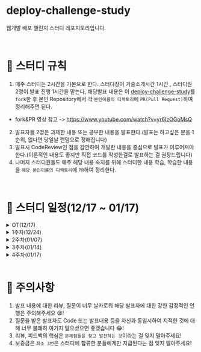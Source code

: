 # deploy-challenge-study
웹개발 배포 챌린지 스터디 레포지토리입니다.

<br>

# 📢 스터디 규칙
1. 매주 스터디는 2시간을 기본으로 한다. 스터디장이 기술소개시간 1시간 , 스터디원 2명이 발표 진행 1시간을 맡는다, 해당발표 내용은 이 [deploy-challenge-study](https://github.com/mooh2jj/deploy-challenge-study)를 `fork`한 후 본인 Repository에서 각 `본인이름의 디렉토리`에 `PR(Pull Request)`하여 정리해주면 된다.
  * fork&PR 영상 참고 -> https://www.youtube.com/watch?v=yr6IzOGoMsQ

2. 발표자들 2명은 과제한 내용 또는 공부한 내용을 발표한다.(발표는 하고싶은 분을 1순위, 없다면 당일날 랜덤으로 정해집니다)
3. 발표시 CodeReview인 점을 감안하여 개발한 내용을 중심으로 발표가 이루어져야 한다.(이론적인 내용도 좋지만 직접 코드를 작성한걸로 발표하는 걸 권장드립니다)
4. 나머지 스터디원들도 매주 해당 내용 숙지를 위해 스터디한 내용 학습, 학습한 내용을 `해당 본인이름의 디렉토리`에 `PR`하여 정리한다. 


<br>

# 📅 스터디 일정(12/17 ~ 01/17)

<details>
<summary>OT(12/17)</summary>
<div markdown="1">

* 자기소개 시간
* 스터디 취지, 방향, 구성 방식 설명
* 과제 
``` 
1) 사용 툴 설치및 이해하기 
 * IntelliJ(얼티메이트 버전 추천-플러그인 사용 가능)
 * MySQL, DB 접속 HediSQL 
 * e2e 테스트용 postman
 * git/github

2) 해당 레포지토리 fork & PR 해보기 
 
3) SpringBoot, JPA(ORM), Mysql 사용 간단한 CRUD REST API 만들기(Entity 명은 각자 취향대로)

4) 배포 환경설정 구축
 * AWS 가입 -> EC2 인스턴스 만들기  
 * Docker 설치하기(윈도우의 경우 wsl2 설치해야)
```
* 환경셋팅 : https://www.notion.so/bb4d80cb1a094696b8ff27f4cd52bb00

 <br>
 
</div>
</details>

<details>
<summary>1주차(12/24)</summary>
<div markdown="1">

* 백앤드 프로젝트 배포 구조도(springBoot - jenkins- docker)
* 김종훈, 이여울님 발표
* gradle 빌드 jar, docker container 작동 로컬에서 확인
* crud -> jpa dto response 확인
* 정리 : https://www.notion.so/2week-48ad0851088b497fa8335c1cf133f7e6

* 과제 
``` 
1) aws ec2 인스턴스에서 프로젝트 gradle jar 실행하기, 
ec2 인스턴스 docker 설치 -> docker image 만들고 프로젝트 docker 실행하기

2) docker로 jenkins 설치하기(로컬, ec2) 

3) exception 처리를 위한 exceptionHandler 구현하기

4) 챌린지 과제 - Junit5 테스트 작성하기(controller, service)
```
</div>
</details>

<details>
<summary>2주차(01/07)</summary>
<div markdown="1">

* 코드리뷰 과제 - 현지수님 exceptionHander 커스터마이징, docker runtime 오류 문제
* AWS EC2 생성 -> docker 설치, docker 컨테이너 실행 확인
* 기본 docker 명령어 / 리눅스 명령어 정리
* jenkins가 사용되는 이유
* Jenkins freestyle 프로젝트 생성 & 원격서버 ssh 사용 docker 컨테이너 배포 (nohup이란?)
* 정리 : https://www.notion.so/3week-e03d67a16de34b6a9f67ef4d42a2cb51

* 과제 
``` 
1) MySQL docker 컨테이너 실행 및 기존 프로젝트 docker 컨테이너 연동하기

2) ssh 명령어, scp 명령어 사용해보기

3) 3주차 내용 때 한 jenkins Freestyle 프로젝트로 원격 서버 ssh 접속, docker 배포 해보기

4) 챌린지 과제 -  git Repository 연동 commit된 내용 반영 -> gradle jar 생성 
-> dockerizing(docker build -> push) -> ssh 서버 docker run 배포 해보기
```
</div>
</details>

<details>
<summary>3주차(01/14)</summary>
<div markdown="1">

* 코드리뷰 및 소개 기술 정리
 ```
 docker "독립(격리)"된 프로세스 = 컨테이너,  프로세스 통신 = network
 AWS (EC2) 전산실 데이터 보관 서버 PC = 온프레미스 
   vs  아마존 클라우드 서버 = AWS 서버 임대버시스 = EC2 버튼
 ```
* Jenkins 배포 자동화 과정(jenkins freestyle 프로젝트)
  1) git private 설정 - ssh Deploy key 등록
  2) git webhooks(핵심)
  3) gradle wrapper execute 설정
  4) docker build -> docker login -> docker push
  5) ssh 원격서버 -> docker run (docker rm & rmi)
* 정리 : https://rain-tank-b79.notion.site/4week-a987f01ccbb34baba6d24fb0aeb75752

* 과제 
``` 
1) 지난 과정 docker 기술 리마인드 
 
2) MySQL docker 컨테이너 실행 및 기존 프로젝트 docker 컨테이너 연동하기 (AWS)

3) 챌린지 과제 - docker pipeline 프로젝트로 진행 
git Repository 연동 commit된 내용 반영 -> gradle jar 생성 
-> dockerizing(docker build -> push) -> ssh 서버 docker run 배포 해보기

```
</div>
</details>

<details>
<summary>4주차(01/17)</summary>
<div markdown="1">

* jenkins pipeline 프로젝트 설명 - 유튜브 영상으로 대체
* 정리 : https://www.notion.so/5week-c12c4078e43f45b5b169b0b594a8c749

* 웹개발 배포 스터디 마지막 정리 

</div>
</details>

<br>

# 🎃 주의사항

1. 발표 내용에 대한 리뷰, 질문이 너무 날카로워 해당 발표자에 대한 강한 감정적인 언행은 주의해주세요 😫!
2. 질문을 받은 발표자도 Code 또는 발표내용 등을 자신과 동일시하여 지적한 것에 대해 너무 불쾌히 여기지 말으셨으면 좋겠습니다 😂!
3. 리뷰, 피드백의 핵심은 `문제점들을 찾고 발전하는 것`이라는 걸 잊지 말아주세요!
4. 보증금은 `최소 3번`은 스터디에 합류한 분들에게만 지급된다는 점 잊지 말아주세요!
